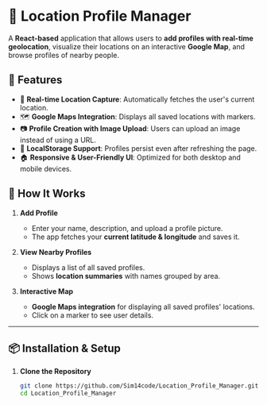 # 📍 Location Profile Manager

A **React-based** application that allows users to **add profiles with real-time geolocation**, visualize their locations on an interactive **Google Map**, and browse profiles of nearby people.

## 🚀 Features

- 📌 **Real-time Location Capture**: Automatically fetches the user's current location.
- 🗺 **Google Maps Integration**: Displays all saved locations with markers.
- 📷 **Profile Creation with Image Upload**: Users can upload an image instead of using a URL.
- 📝 **LocalStorage Support**: Profiles persist even after refreshing the page.
- 🏠 **Responsive & User-Friendly UI**: Optimized for both desktop and mobile devices.

## 🎯 How It Works

1. **Add Profile**  
   - Enter your name, description, and upload a profile picture.  
   - The app fetches your **current latitude & longitude** and saves it.

2. **View Nearby Profiles**  
   - Displays a list of all saved profiles.  
   - Shows **location summaries** with names grouped by area.

3. **Interactive Map**  
   - **Google Maps integration** for displaying all saved profiles' locations.  
   - Click on a marker to see user details.


---

## 📦 Installation & Setup

1. **Clone the Repository**
   ```sh
   git clone https://github.com/Sim14code/Location_Profile_Manager.git
   cd Location_Profile_Manager
